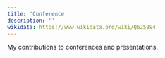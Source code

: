 ```yaml
---
title: 'Conference'
description: ''
wikidata: https://www.wikidata.org/wiki/Q625994
---
```


My contributions to conferences and presentations.

